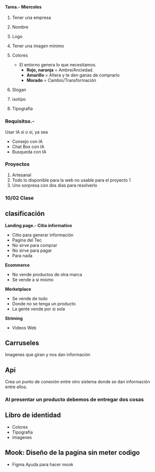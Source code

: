 #### Tarea.- Miercoles
1. Tener una empresa
2. Nombre
3. Logo
4. Tener una imagen minimo
5. Colores
    - El entorno genera lo que necesitamos.
        - **Rojo, naranja** = Ambre/Anciedad.
        - **Amarillo** = Altera y te den ganas de comprarlo
        - **Morado** = Cambio/Transformación 

6. Slogan
7. isotipo
8. Tipografia

### Requisitso.-
Usar IA si o si, ya sea
- Consejo con IA
- Chat Box con IA
- Busqueda con IA


<h3> Proyectos </h3>

1. Artesanal
2. Todo lo disponible para la web no usable para el proyecto 1
3. Uno sorpresa con dos dias para resolverlo


### 10/02 Clase
## clasificación<br>
**Landing page.- Citio informativo** 
- Citio para generar información
- Pagina del Tec
- No sirve para comprar
- No sirve para pagar
- Para nada

**Ecommerce**
- No vende productos de otra marca
- Se vende a si mismo 

**Merketplace**
- Se vende de todo
- Donde no se tenga un producto 
- La gente vende por si sola

**Striming**
- Videos Web

## Carruseles
Imagenes que giran y nos dan información

## Api
Crea un punto de conexión entre otro sistema donde se dan información entre ellos.


### Al presentar un producto debemos de entregar dos cosas

## Libro de identidad
- Colores
- Tipografia
- Imagenes

## Mook: Diseño de la pagina sin meter codigo 
- Figma 
Ayuda para hacer mook
